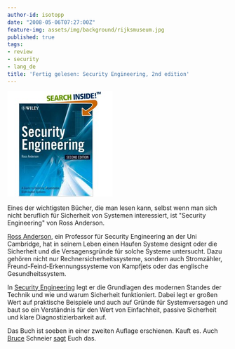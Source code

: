 ```yaml
---
author-id: isotopp
date: "2008-05-06T07:27:00Z"
feature-img: assets/img/background/rijksmuseum.jpg
published: true
tags:
- review
- security
- lang_de
title: 'Fertig gelesen: Security Engineering, 2nd edition'
---
```


![](/uploads/security_engineering_v2.jpg)

Eines der wichtigsten Bücher, die man lesen kann, selbst wenn man sich nicht beruflich für Sicherheit von Systemen interessiert, ist "Security Engineering" von Ross Anderson.

[Ross Anderson](http://en.wikipedia.org/wiki/Ross_Anderson), ein Professor für Security Engineering an der Uni Cambridge, hat in seinem Leben einen Haufen Systeme designt oder die Sicherheit und die Versagensgründe für solche Systeme untersucht.
Dazu gehören nicht nur Rechnersicherheitssysteme, sondern auch Stromzähler, Freund-Feind-Erkennungssysteme von Kampfjets oder das englische Gesundheitssystem.

In 
[Security Engineering](http://www.amazon.com/Security-Engineering-Building-Dependable-Distributed/dp/0470068523) 
legt er die Grundlagen des modernen Standes der Technik und wie und warum Sicherheit funktioniert.
Dabei legt er großen Wert auf praktische Beispiele und auch auf Gründe für Systemversagen und baut so ein Verständnis für den Wert von Einfachheit, passive Sicherheit und klare Diagnostizierbarkeit auf.

Das Buch ist soeben in einer zweiten Auflage erschienen. 
Kauft es. 
Auch 
[Bruce](http://geekz.co.uk/schneierfacts/) Schneier 
[sagt](http://www.schneier.com/blog/archives/2008/05/security_engine.html) Euch das.
